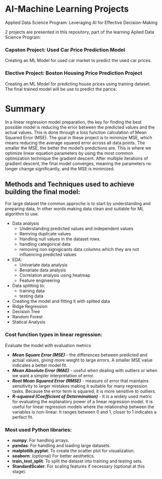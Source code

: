 # AI-Machine Learning Projects
Applied Data Science Program: Leveraging AI for Effective Decision-Making

2 projects are presented in this repository, part of the learning Aplied Data Science Program:

### Capston Project: Used Car Price Prediction Model
Creating an ML Model for used car market to predict the used car prices.
### Elective Project: Boston Housing Price Prediction Project
Creating an ML Model for predicting house prices using training dataset.
The final trained model will be use to predict the parice.



# Summary

In a linear regression model preparation, the key for finding the best possible model is reducing the error between the predicted values and the actual values. 
This is done through a loss function calculation of Mean Squared Error (MSE). The goal in these project is to minimize MSE, which means reducing the average 
squared error across all data points. The smaller the MSE, the better the model’s predictions are. This is where we optimize linear equation parameters by
using the most common optimization technique the gradient descent.  After multiple iterations of gradient descent, the final model converges, meaning the 
parameters no longer change significantly, and the MSE is minimized.

## Methods and Techniques used to achieve building the final model:
For large dataset the common approche is to start by understanding and preparing data, In other words making data clean and suitable for ML algorithm to use. 

- Data analysis
  - Understanding predicted values and independent values 
  - Remving duplicate values
  - Handling null values in the dataset rows.
  - handling categorical data
  - removing non signigicants data columns which they are not influencing predicted values
- EDA:
  - Univariate data analysis
  - Bevariate data analysis
  - Correlation analysis using heatmap
  - Feature engineering
- Data splitting to:
  - training data
  - testing data
- Creating the model and fitting it with splited data
- Ridge Regression
- Decision Tree
- Random Forest
- Statical Analysis


### Cost function types in linear regression:
Evaluate the model with evaluation metrics

- ***Mean Square Error (MSE)*** - the differences between predicted and actual values, giving more weight to large errors. A smaller MSE value indicates a better model fit.
- ***Mean Absolute Error (MAE)*** - useful when dealing with outliers or when we want a simpler interpretation of error.
- ***Root Mean Squared Error (RMSE)*** - measure of error that maintains sensitivity to larger mistakes making it suitable for many regression tasks. Because the error term is squared, it is more sensitive to outliers.
- ***R-squared (Coefficient of Determination)*** - It is a widely used metric for evaluating the explanatory power of a linear regression model. It is useful for linear regression models where the relationship between the variables is non-linear. It ranges between 0 and 1, closer to 1 indicates a perfect fit.

### Most used Python libraries:

- **numpy**: For handling arrays.
- **pandas**: For handling and loading large datasets.
- **matplotlib.pyplot**: To create the scatter plot for visualization.
- **seaborn**: (optional) For better aesthetics.
- **train_test_split**: To split the dataset into training and testing sets.
- **StandardScaler**: For scaling features if necessary (optional at this stage).







